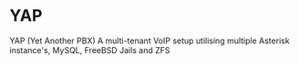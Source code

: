 # YAP
YAP (Yet Another PBX) A multi-tenant VoIP setup utilising multiple Asterisk instance's, MySQL, FreeBSD Jails and ZFS
